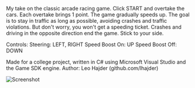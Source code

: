 My take on the classic arcade racing game. Click START and overtake the cars. Each overtake brings 1 point. The game gradually speeds up. The goal is to stay in traffic as long as possible, avoiding crashes and traffic violations. But don't worry, you won't get a speeding ticket. Crashes and driving in the opposite direction end the game. Stick to your side. 

Controls:
Steering: LEFT, RIGHT
Speed Boost On: UP
Speed Boost Off: DOWN

Made for a college project, written in C# using Microsoft Visual Studio and the Game SDK engine.
Author: Leo Hajder (github.com/lhajder)

![Screenshot](https://github.com/lhajder/DRIVE/blob/master/bin/Debug/naslovnica.png?raw=true)

